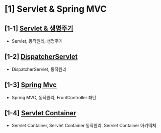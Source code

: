 # [1] Servlet & Spring MVC
    
## [1-1] [Servlet & 생명주기](https://hyunjong96.tistory.com/20)
- Servlet, 동작원리, 생명주기

## [1-2] [DispatcherServlet](https://hyunjong96.tistory.com/22)
- DispatcherServlet, 동작원리 

## [1-3] [Spring Mvc](https://hyunjong96.tistory.com/21)
- Spring MVC, 동작원리, FrontController 패턴

## [1-4] [Servlet Container](https://hyunjong96.tistory.com/23)
- Servlet Container, Servlet Container 동작원리, Servlet Container 아키텍처